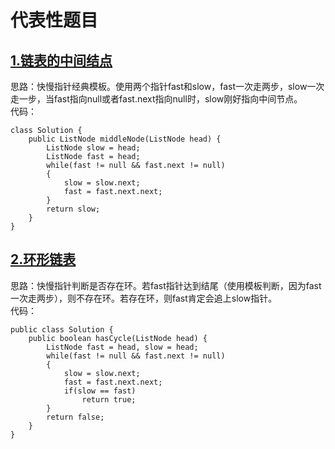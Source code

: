 # 代表性题目

## [1.链表的中间结点](https://leetcode.cn/problems/middle-of-the-linked-list/description/)
思路：快慢指针经典模板。使用两个指针fast和slow，fast一次走两步，slow一次走一步，当fast指向null或者fast.next指向null时，slow刚好指向中间节点。  
代码：
```
class Solution {
    public ListNode middleNode(ListNode head) {
        ListNode slow = head;
        ListNode fast = head;
        while(fast != null && fast.next != null)
        {
            slow = slow.next;
            fast = fast.next.next;
        }
        return slow;
    }
}
```

## [2.环形链表](https://leetcode.cn/problems/linked-list-cycle/description/)
思路：快慢指针判断是否存在环。若fast指针达到结尾（使用模板判断，因为fast一次走两步），则不存在环。若存在环，则fast肯定会追上slow指针。    
代码：
```
public class Solution {
    public boolean hasCycle(ListNode head) {
        ListNode fast = head, slow = head;
        while(fast != null && fast.next != null)
        {
            slow = slow.next;
            fast = fast.next.next;
            if(slow == fast)
                return true;
        }
        return false;
    }
}
```
